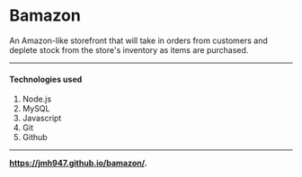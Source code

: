 # Bamazon

An Amazon-like storefront that will take in orders from customers and deplete stock from the store's inventory as items are purchased.

------


#### Technologies used
1. Node.js
2. MySQL
3. Javascript
4. Git
5. Github

---------
__https://jmh947.github.io/bamazon/.__

